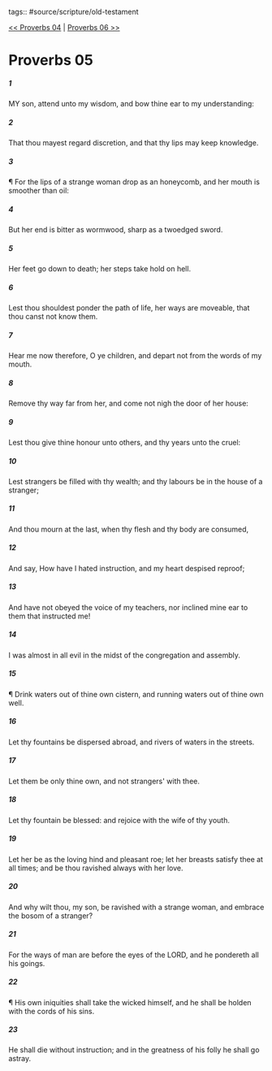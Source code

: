 tags:: #source/scripture/old-testament

[<< Proverbs 04](/old-testament/20_Proverbs/Proverbs_04.md) | [Proverbs 06 >>](/old-testament/20_Proverbs/Proverbs_06.md)

# Proverbs 05

##### 1

MY son, attend unto my wisdom, and bow thine ear to my understanding:

##### 2

That thou mayest regard discretion, and that thy lips may keep knowledge.

##### 3

¶ For the lips of a strange woman drop as an honeycomb, and her mouth is smoother than oil:

##### 4

But her end is bitter as wormwood, sharp as a twoedged sword.

##### 5

Her feet go down to death; her steps take hold on hell.

##### 6

Lest thou shouldest ponder the path of life, her ways are moveable, that thou canst not know them.

##### 7

Hear me now therefore, O ye children, and depart not from the words of my mouth.

##### 8

Remove thy way far from her, and come not nigh the door of her house:

##### 9

Lest thou give thine honour unto others, and thy years unto the cruel:

##### 10

Lest strangers be filled with thy wealth; and thy labours be in the house of a stranger;

##### 11

And thou mourn at the last, when thy flesh and thy body are consumed,

##### 12

And say, How have I hated instruction, and my heart despised reproof;

##### 13

And have not obeyed the voice of my teachers, nor inclined mine ear to them that instructed me!

##### 14

I was almost in all evil in the midst of the congregation and assembly.

##### 15

¶ Drink waters out of thine own cistern, and running waters out of thine own well.

##### 16

Let thy fountains be dispersed abroad, and rivers of waters in the streets.

##### 17

Let them be only thine own, and not strangers' with thee.

##### 18

Let thy fountain be blessed: and rejoice with the wife of thy youth.

##### 19

Let her be as the loving hind and pleasant roe; let her breasts satisfy thee at all times; and be thou ravished always with her love.

##### 20

And why wilt thou, my son, be ravished with a strange woman, and embrace the bosom of a stranger?

##### 21

For the ways of man are before the eyes of the LORD, and he pondereth all his goings.

##### 22

¶ His own iniquities shall take the wicked himself, and he shall be holden with the cords of his sins.

##### 23

He shall die without instruction; and in the greatness of his folly he shall go astray.
